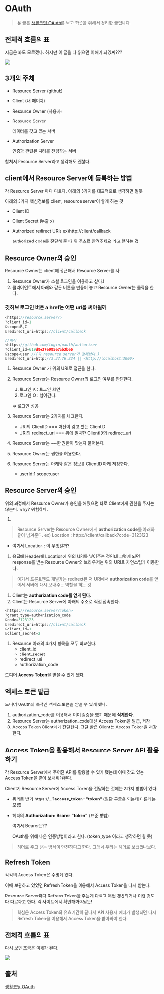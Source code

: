 # OAuth

> 본 글은 [생활코딩 OAuth](https://www.youtube.com/watch?v=hm2r6LtUbk8&list=PLuHgQVnccGMA4guyznDlykFJh28_R08Q-&index=1)를 보고 학습을 위해서 정리한 글입니다.

## 전체적 흐름의 표

지금은 봐도 모르겠다. 하지만 이 글을 다 읽으면 이해가 되겠찌???

![](https://images.velog.io/images/proshy/post/f911db5e-27f5-464f-aff7-a7319da932dd/%E1%84%89%E1%85%B3%E1%84%8F%E1%85%B3%E1%84%85%E1%85%B5%E1%86%AB%E1%84%89%E1%85%A3%E1%86%BA%202021-07-31%20%E1%84%8B%E1%85%A9%E1%84%8C%E1%85%A5%E1%86%AB%2012.55.41.png)

## 3개의 주체

- Resource Server  (github)

- Client (내 페이지)

- Resource Owner (사용자)

- Resource Server

  데이터를 갖고 있는 서버

- Authorization Server

  인증과 관련된 처리를 전담하는 서버

합쳐서 Resource Server라고 생각해도 괜찮다.

## client에서 Resource Server에 등록하는 방법

각 Resource Server 마다 다르다. 아래의 3가지를 대표적으로 생각하면 될듯

아래의 3가지 핵심정보를 client, resource server이 알게 하는 것

- Client ID

- Client Secret (누출 x)

- Authorized redirect URIs ex)http://client/callback

  authorized code를 전달해 줄 때 위 주소로 알려주세요 라고 말하는 것

## Resource Owner의 승인

Resource Owner는 client에 접근해서 Resource Server를 사

1. Resource Owner가 소셜 로그인을 이용하고 싶다.!
2. 클라이언트에서 아래와 같은 버튼을 만들어 놓고 Resource Owner는 클릭을 한다.

### 깃허브 로그인 버튼 a href는 어떤 url을 써야될까

```jsx
<https://resource.server/>
?client_id=1
&scope=B,C
&redirect_uri=https://client/callback

//예시
<https://github.com/login/oauth/authorize>
?client_id=619d8e37e985e7ab3be6
&scope=user //(각 resource server가 정해놨다.)
&redirect_uri=http://3.37.76.224 || <http://localhost:3000>
```

1. Resource Owner 가 위의 URI로 접근을 한다.

2. Resource Server는 Resource Owner의 로그인 여부를 판단한다.

   1. 로그인 X : 로그인 화면
   2. 로그인 O : 넘어간다.

   ⇒ 로그인 성공

3. Resource Server는 2가지를 체크한다.

   - URI의 ClientID ===  자신이 갖고 있는 ClientID
   - URI의 redirect_uri === 위에 일치한 ClientID의 redirect_uri

4. Resource Server는 ~~한 권한이 맞는지 물어본다.

5. Resource Owner는 권한을 허용한다.

6. Resource Server는 아래와 같은 정보를 ClientID 아래 저장한다.

   - userId:1 scope:user

## Resource Server의 승인

위의 과정에서 Resource Owner가 승인을 해줬으면 바로 Client에게 권한을 주지는 않는다.  why? 위험하다.

1. 

> Resource Server는 Resource Owner에게  **authorization code**를 아래와 같이 넘겨준다. ex) Location : https://client/callback?code=3123123

- 여기서 Location : 이 무엇일까?

1. 응답에 Header에 Location에 위의 URI를 넣어주는 것인데 그렇게 되면 response를 받는 Resource Owner의 브라우저는 위의 URI로 자연스럽게 이동한다.

> 여기서 프론트엔드 개발자는 redirect된 저 URI에서 **authorization code**를 얻어서 서버에 다시 보내주는 역할을 하는 것

1. Client는 **authorization code를 얻게 된다.**
2. Client는 Resource Server에 아래의 주소로 직접 접속한다.

```jsx
<https://resource.server/token>
?grant_type=authorization_code
&code=3123123
&redirect_uri=https://client/callback
&client_id=1
&client_secret=2
```

1. Resource 아래의 4가지 항목을 모두 비교한다.
   - client_id
   - client_secret
   - redirect_uri
   - authorization_code

드디어 **Access Token**을 받을 수 있게 됐다.

## 엑세스 토큰 발급

드디어 OAuth의 목적인 액세스 토큰을 받을 수 있게 됐다.

1. authorization_code를 이용해서 이미 검증을 했기 때문에 **삭제한다**.
2. Resource Server는 authorization_code대신 Access Token을 발급, 저장
3. Access Token Client에게 전달한다. 전달 받은 Client는 Access Token을 저장한다.

## Access Token을 활용해서 Resource Server API 활용하기

각 Resource Server에서 주어진 API를 활용할 수 있게 됐는데 이때 갖고 있는 Access Token을 같이 보내줘야된다.

Client가 Resource Server에 Access Token을 전달하는 것에는 2가지 방법이 있다.

- 쿼리로 받기 https://...?**access_token="token"** (일단 구글은 되는데 다른데는 모름)

- 헤더의  **Authorization: Bearer** **"token"** (표준 방법)

  여기서 Bearer는??

  OAuth를 위해 나온 인증방법이라고 한다.  (token_type 이라고 생각하면 될 듯)

> 헤더로 주고 받는 방식이 안전하다고 한다. 그래서 우리는 헤더로 보냈었나보다.

## Refresh Token

각각의 Access Token은 수명이 있다.

이때 보관하고 있었던 Refresh Token을 이용해서 Access Token을 다시 받는다.

Resource Server마다 Refresh Token을 주는게 다르고 매번 갱신되거나 이런 것도 다 다르다고 한다. 각 사이트에서 확인해봐야될듯!

> 핵심은 Access Token의 유효기간이 끝나서 API 사용시 에러가 발생되면 다시 Refresh Token을 이용해서 Access Token을 받아와야 한다.

## 전체적 흐름의 표

다시 보면 조금은 이해가 된다.

![](https://images.velog.io/images/proshy/post/f911db5e-27f5-464f-aff7-a7319da932dd/%E1%84%89%E1%85%B3%E1%84%8F%E1%85%B3%E1%84%85%E1%85%B5%E1%86%AB%E1%84%89%E1%85%A3%E1%86%BA%202021-07-31%20%E1%84%8B%E1%85%A9%E1%84%8C%E1%85%A5%E1%86%AB%2012.55.41.png)



## 출처

[생활코딩 OAuth](https://www.youtube.com/watch?v=hm2r6LtUbk8&list=PLuHgQVnccGMA4guyznDlykFJh28_R08Q-&index=1)